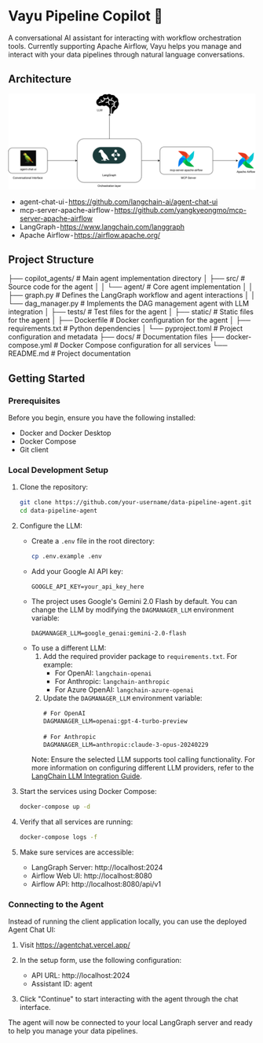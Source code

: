 # Vayu Pipeline Copilot 🚀
A conversational AI assistant for interacting with workflow orchestration tools. Currently supporting Apache Airflow, Vayu helps you manage and interact with your data pipelines through natural language conversations.

## Architecture

![Architecture Diagram](docs/vayu-architecture.png)
* agent-chat-ui - https://github.com/langchain-ai/agent-chat-ui
* mcp-server-apache-airflow - https://github.com/yangkyeongmo/mcp-server-apache-airflow
* LangGraph - https://www.langchain.com/langgraph
* Apache Airflow - https://airflow.apache.org/

## Project Structure


├── copilot_agents/ # Main agent implementation directory
│ ├── src/ # Source code for the agent
│ │ └── agent/ # Core agent implementation
│ │ ├── graph.py # Defines the LangGraph workflow and agent interactions
│ │ └── dag_manager.py # Implements the DAG management agent with LLM integration
│ ├── tests/ # Test files for the agent
│ ├── static/ # Static files for the agent
│ ├── Dockerfile # Docker configuration for the agent
│ ├── requirements.txt # Python dependencies
│ └── pyproject.toml # Project configuration and metadata
├── docs/ # Documentation files
├── docker-compose.yml # Docker Compose configuration for all services
└── README.md # Project documentation


## Getting Started

### Prerequisites

Before you begin, ensure you have the following installed:
- Docker and Docker Desktop
- Docker Compose
- Git client

### Local Development Setup

1. Clone the repository:
   ```bash
   git clone https://github.com/your-username/data-pipeline-agent.git
   cd data-pipeline-agent
   ```

2. Configure the LLM:
   - Create a `.env` file in the root directory:
     ```bash
     cp .env.example .env
     ```
   - Add your Google AI API key:
     ```
     GOOGLE_API_KEY=your_api_key_here
     ```
   - The project uses Google's Gemini 2.0 Flash by default. You can change the LLM by modifying the `DAGMANAGER_LLM` environment variable:
     ```
     DAGMANAGER_LLM=google_genai:gemini-2.0-flash
     ```
   - To use a different LLM:
     1. Add the required provider package to `requirements.txt`. For example:
        - For OpenAI: `langchain-openai`
        - For Anthropic: `langchain-anthropic`
        - For Azure OpenAI: `langchain-azure-openai`
     2. Update the `DAGMANAGER_LLM` environment variable:
        ```
        # For OpenAI
        DAGMANAGER_LLM=openai:gpt-4-turbo-preview
        
        # For Anthropic
        DAGMANAGER_LLM=anthropic:claude-3-opus-20240229
        ```
     Note: Ensure the selected LLM supports tool calling functionality. For more information on configuring different LLM providers, refer to the [LangChain LLM Integration Guide](https://python.langchain.com/docs/modules/model_io/models/).

3. Start the services using Docker Compose:
   ```bash
   docker-compose up -d
   ```

4. Verify that all services are running:
   ```bash
   docker-compose logs -f
   ```

5. Make sure services are accessible:
   - LangGraph Server: http://localhost:2024
   - Airflow Web UI: http://localhost:8080
   - Airflow API: http://localhost:8080/api/v1

### Connecting to the Agent

Instead of running the client application locally, you can use the deployed Agent Chat UI:

1. Visit https://agentchat.vercel.app/
2. In the setup form, use the following configuration:
   - API URL: http://localhost:2024
   - Assistant ID: agent

3. Click "Continue" to start interacting with the agent through the chat interface.

The agent will now be connected to your local LangGraph server and ready to help you manage your data pipelines.
